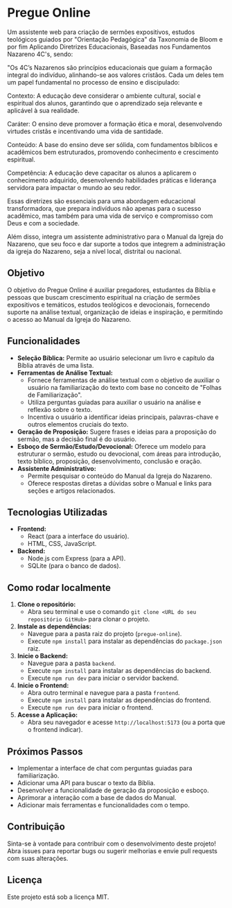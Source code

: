 # Pregue Online

Um assistente web para criação de sermões expositivos, estudos teológicos guiados por "Orientação Pedagógica" da Taxonomia de Bloom e por fim Aplicando Diretrizes Educacionais, Baseadas nos Fundamentos Nazareno 4C's, sendo:

"Os 4C’s Nazarenos são princípios educacionais que guiam a formação integral do indivíduo, alinhando-se aos valores cristãos. Cada um deles tem um papel fundamental no processo de ensino e discipulado:

Contexto: A educação deve considerar o ambiente cultural, social e espiritual dos alunos, garantindo que o aprendizado seja relevante e aplicável à sua realidade.

Caráter: O ensino deve promover a formação ética e moral, desenvolvendo virtudes cristãs e incentivando uma vida de santidade.

Conteúdo: A base do ensino deve ser sólida, com fundamentos bíblicos e acadêmicos bem estruturados, promovendo conhecimento e crescimento espiritual.

Competência: A educação deve capacitar os alunos a aplicarem o conhecimento adquirido, desenvolvendo habilidades práticas e liderança servidora para impactar o mundo ao seu redor.


Essas diretrizes são essenciais para uma abordagem educacional transformadora, que prepara indivíduos não apenas para o sucesso acadêmico, mas também para uma vida de serviço e compromisso com Deus e com a sociedade.

Além disso, integra um assistente administrativo para o Manual da Igreja do Nazareno, que seu foco e dar suporte a todos que integrem a administração da igreja do Nazareno, seja a nível local, distrital ou nacional.

## Objetivo

O objetivo do Pregue Online é auxiliar pregadores, estudantes da Bíblia e pessoas que buscam crescimento espiritual na criação de sermões expositivos e temáticos, estudos teológicos e devocionais, fornecendo suporte na análise textual, organização de ideias e inspiração, e permitindo o acesso ao Manual da Igreja do Nazareno.

## Funcionalidades

*   **Seleção Bíblica:** Permite ao usuário selecionar um livro e capítulo da Bíblia através de uma lista.
*   **Ferramentas de Análise Textual:**
    *   Fornece ferramentas de análise textual com o objetivo de auxiliar o usuário na familiarização do texto com base no conceito de "Folhas de Familiarização".
    *   Utiliza perguntas guiadas para auxiliar o usuário na análise e reflexão sobre o texto.
    *   Incentiva o usuário a identificar ideias principais, palavras-chave e outros elementos cruciais do texto.
*   **Geração de Proposição:** Sugere frases e ideias para a proposição do sermão, mas a decisão final é do usuário.
*   **Esboço de Sermão/Estudo/Devocional:** Oferece um modelo para estruturar o sermão, estudo ou devocional, com áreas para introdução, texto bíblico, proposição, desenvolvimento, conclusão e oração.
*   **Assistente Administrativo:**
    *   Permite pesquisar o conteúdo do Manual da Igreja do Nazareno.
    *   Oferece respostas diretas a dúvidas sobre o Manual e links para seções e artigos relacionados.

## Tecnologias Utilizadas

*   **Frontend:**
    *   React (para a interface do usuário).
    *   HTML, CSS, JavaScript.
*   **Backend:**
    *   Node.js com Express (para a API).
    *   SQLite (para o banco de dados).

## Como rodar localmente

1.  **Clone o repositório:**
    *   Abra seu terminal e use o comando `git clone <URL do seu repositório GitHub>` para clonar o projeto.
2.  **Instale as dependências:**
    *   Navegue para a pasta raiz do projeto (`pregue-online`).
    *   Execute `npm install` para instalar as dependências do `package.json` raiz.
3.  **Inicie o Backend:**
    *   Navegue para a pasta `backend`.
    *   Execute `npm install` para instalar as dependências do backend.
    *   Execute `npm run dev` para iniciar o servidor backend.
4.  **Inicie o Frontend:**
    *   Abra outro terminal e navegue para a pasta `frontend`.
    *   Execute `npm install` para instalar as dependências do frontend.
    *   Execute `npm run dev` para iniciar o frontend.
5.  **Acesse a Aplicação:**
    *   Abra seu navegador e acesse `http://localhost:5173` (ou a porta que o frontend indicar).

## Próximos Passos

*   Implementar a interface de chat com perguntas guiadas para familiarização.
*   Adicionar uma API para buscar o texto da Bíblia.
*   Desenvolver a funcionalidade de geração da proposição e esboço.
*   Aprimorar a interação com a base de dados do Manual.
*   Adicionar mais ferramentas e funcionalidades com o tempo.

## Contribuição

Sinta-se à vontade para contribuir com o desenvolvimento deste projeto! Abra issues para reportar bugs ou sugerir melhorias e envie pull requests com suas alterações.

## Licença

Este projeto está sob a licença MIT.